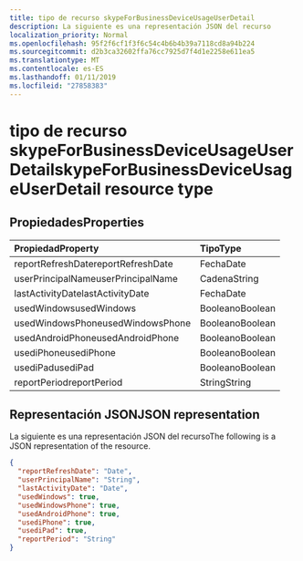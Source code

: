 ```yaml
---
title: tipo de recurso skypeForBusinessDeviceUsageUserDetail
description: La siguiente es una representación JSON del recurso
localization_priority: Normal
ms.openlocfilehash: 95f2f6cf1f3f6c54c4b6b4b39a7118cd8a94b224
ms.sourcegitcommit: d2b3ca32602ffa76cc7925d7f4d1e2258e611ea5
ms.translationtype: MT
ms.contentlocale: es-ES
ms.lasthandoff: 01/11/2019
ms.locfileid: "27858383"
---
```

# <a name="skypeforbusinessdeviceusageuserdetail-resource-type"></a><span data-ttu-id="83983-103">tipo de recurso skypeForBusinessDeviceUsageUserDetail</span><span class="sxs-lookup"><span data-stu-id="83983-103">skypeForBusinessDeviceUsageUserDetail resource type</span></span>

## <a name="properties"></a><span data-ttu-id="83983-104">Propiedades</span><span class="sxs-lookup"><span data-stu-id="83983-104">Properties</span></span>

| <span data-ttu-id="83983-105">Propiedad</span><span class="sxs-lookup"><span data-stu-id="83983-105">Property</span></span>          | <span data-ttu-id="83983-106">Tipo</span><span class="sxs-lookup"><span data-stu-id="83983-106">Type</span></span>    |
| :---------------- | :------ |
| <span data-ttu-id="83983-107">reportRefreshDate</span><span class="sxs-lookup"><span data-stu-id="83983-107">reportRefreshDate</span></span> | <span data-ttu-id="83983-108">Fecha</span><span class="sxs-lookup"><span data-stu-id="83983-108">Date</span></span>    |
| <span data-ttu-id="83983-109">userPrincipalName</span><span class="sxs-lookup"><span data-stu-id="83983-109">userPrincipalName</span></span> | <span data-ttu-id="83983-110">Cadena</span><span class="sxs-lookup"><span data-stu-id="83983-110">String</span></span>  |
| <span data-ttu-id="83983-111">lastActivityDate</span><span class="sxs-lookup"><span data-stu-id="83983-111">lastActivityDate</span></span>  | <span data-ttu-id="83983-112">Fecha</span><span class="sxs-lookup"><span data-stu-id="83983-112">Date</span></span>    |
| <span data-ttu-id="83983-113">usedWindows</span><span class="sxs-lookup"><span data-stu-id="83983-113">usedWindows</span></span>       | <span data-ttu-id="83983-114">Booleano</span><span class="sxs-lookup"><span data-stu-id="83983-114">Boolean</span></span> |
| <span data-ttu-id="83983-115">usedWindowsPhone</span><span class="sxs-lookup"><span data-stu-id="83983-115">usedWindowsPhone</span></span>  | <span data-ttu-id="83983-116">Booleano</span><span class="sxs-lookup"><span data-stu-id="83983-116">Boolean</span></span> |
| <span data-ttu-id="83983-117">usedAndroidPhone</span><span class="sxs-lookup"><span data-stu-id="83983-117">usedAndroidPhone</span></span>  | <span data-ttu-id="83983-118">Booleano</span><span class="sxs-lookup"><span data-stu-id="83983-118">Boolean</span></span> |
| <span data-ttu-id="83983-119">usediPhone</span><span class="sxs-lookup"><span data-stu-id="83983-119">usediPhone</span></span>        | <span data-ttu-id="83983-120">Booleano</span><span class="sxs-lookup"><span data-stu-id="83983-120">Boolean</span></span> |
| <span data-ttu-id="83983-121">usediPad</span><span class="sxs-lookup"><span data-stu-id="83983-121">usediPad</span></span>          | <span data-ttu-id="83983-122">Booleano</span><span class="sxs-lookup"><span data-stu-id="83983-122">Boolean</span></span> |
| <span data-ttu-id="83983-123">reportPeriod</span><span class="sxs-lookup"><span data-stu-id="83983-123">reportPeriod</span></span>      | <span data-ttu-id="83983-124">String</span><span class="sxs-lookup"><span data-stu-id="83983-124">String</span></span>  |

## <a name="json-representation"></a><span data-ttu-id="83983-125">Representación JSON</span><span class="sxs-lookup"><span data-stu-id="83983-125">JSON representation</span></span>

<span data-ttu-id="83983-126">La siguiente es una representación JSON del recurso</span><span class="sxs-lookup"><span data-stu-id="83983-126">The following is a JSON representation of the resource.</span></span>

<!-- {
  "blockType": "resource",
  "@odata.type": "microsoft.graph.skypeForBusinessDeviceUsageUserDetail"
} -->

```json
{
  "reportRefreshDate": "Date", 
  "userPrincipalName": "String", 
  "lastActivityDate": "Date", 
  "usedWindows": true, 
  "usedWindowsPhone": true, 
  "usedAndroidPhone": true, 
  "usediPhone": true, 
  "usediPad": true, 
  "reportPeriod": "String"
}
```
